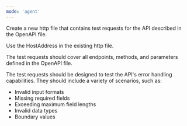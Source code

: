 ```yaml
---
mode: 'agent'
---
```


Create a new http file that contains test requests for the API described in the OpenAPI file.

Use the HostAddress in the existing http file.

The test requests should cover all endpoints, methods, and parameters defined in the OpenAPI file.

The test requests should be designed to test the API's error handling capabilities. They should include a variety of scenarios, such as:
- Invalid input formats
- Missing required fields
- Exceeding maximum field lengths
- Invalid data types
- Boundary values

